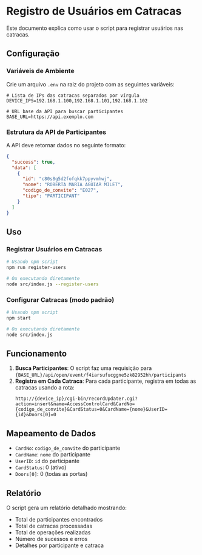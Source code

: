 # Registro de Usuários em Catracas

Este documento explica como usar o script para registrar usuários nas catracas.

## Configuração

### Variáveis de Ambiente

Crie um arquivo `.env` na raiz do projeto com as seguintes variáveis:

```env
# Lista de IPs das catracas separados por vírgula
DEVICE_IPS=192.168.1.100,192.168.1.101,192.168.1.102

# URL base da API para buscar participantes
BASE_URL=https://api.exemplo.com
```

### Estrutura da API de Participantes

A API deve retornar dados no seguinte formato:

```json
{
  "success": true,
  "data": [
    {
      "id": "c80s8g5d2fofqkk7ppyvmhwj",
      "nome": "ROBERTA MARIA AGUIAR MILET",
      "codigo_de_convite": "E027",
      "tipo": "PARTICIPANT"
    }
  ]
}
```

## Uso

### Registrar Usuários em Catracas

```bash
# Usando npm script
npm run register-users

# Ou executando diretamente
node src/index.js --register-users
```

### Configurar Catracas (modo padrão)

```bash
# Usando npm script
npm start

# Ou executando diretamente
node src/index.js
```

## Funcionamento

1. **Busca Participantes**: O script faz uma requisição para `{BASE_URL}/api/open/event/f4iarsufucggne5zk82952hh/participants`
2. **Registra em Cada Catraca**: Para cada participante, registra em todas as catracas usando a rota:
   ```
   http://{device_ip}/cgi-bin/recordUpdater.cgi?action=insert&name=AccessControlCard&CardNo={codigo_de_convite}&CardStatus=0&CardName={nome}&UserID={id}&Doors[0]=0
   ```

## Mapeamento de Dados

- `CardNo`: `codigo_de_convite` do participante
- `CardName`: `nome` do participante  
- `UserID`: `id` do participante
- `CardStatus`: 0 (ativo)
- `Doors[0]`: 0 (todas as portas)

## Relatório

O script gera um relatório detalhado mostrando:
- Total de participantes encontrados
- Total de catracas processadas
- Total de operações realizadas
- Número de sucessos e erros
- Detalhes por participante e catraca

